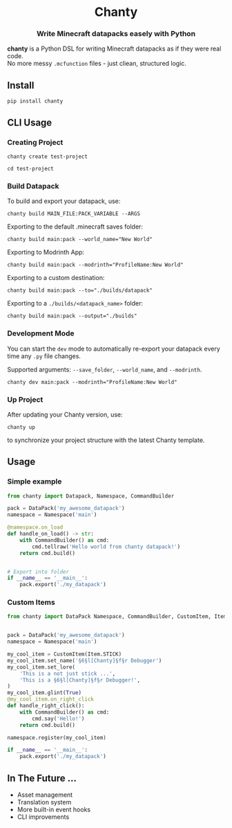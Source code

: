 <div align="center">

# Chanty
### Write Minecraft datapacks easely with Python

</div>

**chanty** is a Python DSL for writing Minecraft datapacks as if they were real code.  
No more messy `.mcfunction` files - just cliean, structured logic.


## Install
```shell
pip install chanty
```


## CLI Usage

### Creating Project
```shell
chanty create test-project

cd test-project
```

### Build Datapack
To build and export your datapack, use:
```shell
chanty build MAIN_FILE:PACK_VARIABLE --ARGS
```

Exporting to the default .minecraft saves folder:
```shell
chanty build main:pack --world_name="New World"
```

Exporting to Modrinth App:
```shell
chanty build main:pack --modrinth="ProfileName:New World"
```

Exporting to a custom destination:
```shell
chanty build main:pack --to="./builds/datapack"
```


Exporting to a `./builds/<datapack_name>` folder:
```shell
chanty build main:pack --output="./builds"
```


### Development Mode
You can start the `dev` mode to automatically re-export your datapack every time any `.py` file changes. 

Supported arguments: `--save_folder`, `--world_name`, and `--modrinth`.

```shell
chanty dev main:pack --modrinth="ProfileName:New World"
```


### Up Project
After updating your Chanty version, use:
```shell
chanty up
```
to synchronize your project structure with the latest Chanty template.


## Usage

### Simple example
```py
from chanty import Datapack, Namespace, CommandBuilder

pack = DataPack('my_awesome_datapack')
namespace = Namespace('main')

@namespace.on_load
def handle_on_load() -> str:
    with CommandBuilder() as cmd:
        cmd.tellraw('Hello world from chanty datapack!')
    return cmd.build()


# Export into folder
if __name__ == '__main__':
    pack.export('./my_datapack')
```


### Custom Items
```py
from chanty import DataPack Namespace, CommandBuilder, CustomItem, Item


pack = DataPack('my_awesome_datapack')
namespace = Namespace('main')

my_cool_item = CustomItem(Item.STICK)
my_cool_item.set_name('§6§l[Chanty]§f§r Debugger')
my_cool_item.set_lore(
    'This is a not just stick ...',
    'This is a §6§l[Chanty]§f§r Debugger!',
)
my_cool_item.glint(True)
@my_cool_item.on_right_click
def handle_right_click():
    with CommandBuilder() as cmd:
        cmd.say('Hello!')
    return cmd.build()

namespace.register(my_cool_item)

if __name__ == '__main__':
    pack.export('./my_datapack')
```


## In The Future ...

- Asset management
- Translation system
- More built-in event hooks
- CLI improvements
